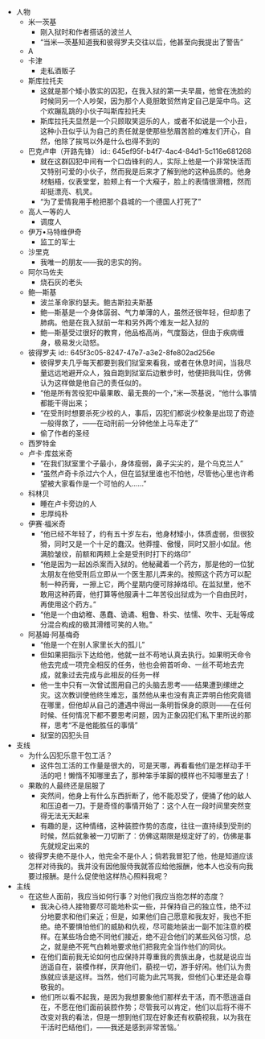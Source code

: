 - 人物
	- 米一茨基
		- 刚入狱时和作者搭话的波兰人
		- “当米—茨基知道我和彼得罗夫交往以后，他甚至向我提出了警告”
	- A
	- 卡津
		- 走私酒贩子
	- 斯库拉托夫
		- 这就是那个矮小敦实的囚犯，在我入狱的第一夫早晨，他曾在洗脸的时候同另一个人吵架，因为那个人竟胆敢贸然肯定自己是笼中鸟。这个欢蹦乱跳的小伙子叫斯库拉托夫
		- 斯库拉托夫显然是一个只顾取笑逗乐的人，或者不如说是一个小丑，这种小丑似乎认为自己的责任就是使那些愁眉苦脸的难友们开心，自然，他除了挨骂以外是什么也得不到的
	- 巴克卢申（开路先锋）
	  id:: 645ef95f-b4f7-4ac4-84d1-5c116e681268
		- 就在这群囚犯中间有一个口齿锋利的人，实际上他是一个非常快活而又特别可爱的小伙子，然而我是后来才了解到他的这种品质的。他身材魁梧，仪表堂堂，脸颊上有一个大瘊子，脸上的表情很滑稽，然而却挺漂亮、机灵。
		- “为了爱情我用手枪把那个县城的一个德国人打死了”
	- 高人一等的人
		- 调度人
	- 伊万•马特维伊奇
		- 监工的军士
	- 沙里克
		- 我唯一的朋友——我的忠实的狗。
	- 阿尔马佐夫
		- 烧石灰的老头
	- 鲍—斯基
		- 波兰革命家约瑟夫。鲍古斯拉夫斯基
		- 鲍—斯基是一个身体孱弱、气力单薄的人，虽然还很年轻，但却患了肺病。他是在我入狱前一年和另外两个难友一起入狱的
		- 鲍—斯基受过很好的教育，他品格高尚，气度豁达，但由于疾病缠身，极易发火动怒。
	- 彼得罗夫
	  id:: 645f3c05-8247-47e7-a3e2-8fe802ad256e
		- 彼得罗夫几乎每天都要到我们狱室来看我，或者在休息时间，当我尽量远远地避开众人，独自跑到狱室后边散步时，他便把我叫住，仿佛认为这样做是他自己的责任似的。
		- “他是所有苦役犯中最果敢、最无畏的一个，”米—茨基说，“他什么事情都能干得出来；
		- “在受刑时想要杀死少校的人，事后，囚犯们都说少校象是出现了奇迹一般得救了，——在动刑前一分钟他坐上马车走了”
		- 偷了作者的圣经
	- 西罗特金
	- 卢卡·库兹米奇
		- “在我们狱室里个子最小，身体瘦弱，鼻子尖尖的，是个乌克兰人”
		- “虽然卢奇卡杀过六个人，但在监狱里谁也不怕他，尽管他心里也许希望被大家看作是一个可怕的人……”
	- 科林贝
		- 睡在卢卡旁边的人
		- 忠厚纯朴
	- 伊赛·福米奇
		- “他已经不年轻了，约有五十岁左右，他身材矮小，体质虚弱，但很狡猾，同时又是一个十足的蠢汉。他莽撞、傲慢，同时又胆小如鼠。他满脸皱纹，前额和两颊上全是受刑时打下的烙印”
		- “他是因为一起凶杀案而入狱的。他秘藏着一个药方，那是他的一位犹太朋友在他受刑后立即从一个医生那儿弄来的。按照这个药方可以配制一种药膏，一擦上它，两个星期内便可除掉烙印。在监狱里，他不敢用这种药膏，他打算等他服满十二年苦役出狱成为一个自由民时，再使用这个药方。”
		- “他是一个由幼稚、愚蠢、诡谲、粗鲁、朴实、怯懦、吹牛、无耻等成分混合构成的极其滑稽可笑的人物。”
	- 阿基姆·阿基梅奇
		- “他是一个在别人家里长大的孤儿”
		- 但如果把指示下达给他，他就一丝不苟地认真去执行。如果明天命令他去完成一项完全相反的任务，他也会俯首听命、一丝不苟地去完成，就象过去完成与此相反的任务一样
		- 他一生中只有一次曾试图用自己的头脑去思考——结果遭到缧绁之灾。这次教训使他终生难忘，虽然他从来也没有真正弄明白他究竟错在哪里，但他却从自己的遭遇中得出一条明哲保身的原则——在任何时候、任何情况下都不要思考问题，因为正象囚犯们私下里所说的那样，思考“不是他能胜任的事情”
		- 狱室的囚犯头目
- 支线
	- 为什么囚犯乐意干包工活？
		- 这件包工活的工作量是很大的，可是天哪，再看看他们是怎样动手干活的吧！懒惰不知哪里去了，那种笨手笨脚的模样也不知哪里去了！
	- 果敢的人最终还是屈服了
		- 突然间，他身上有什么东西折断了，他不能忍受了，便捅了他的敌人和压迫者一刀。于是奇怪的事情开始了：这个人在一段时间里突然变得无法无天起来
		- 有趣的是，这种情绪，这种装腔作势的态度，往往一直持续到受刑的时候，然后就象被一刀切断了：仿佛这期限是规定好了的，仿佛是事先就规定出来的
	- 彼得罗夫绝不是仆人，他完全不是仆人；倘若我冒犯了他，他是知道应该怎样对待我的。我并没有因他服侍我就答应给他报酬，他本人也没有向我要过报酬。是什么促使他这样热心照料我呢？
- 主线
	- 在这些人面前，我应当如何行事？对他们我应当抱怎样的态度？
		- 我决心待人接物要尽可能地朴实一些，并保持自己的独立性，绝不过分地要求和他们亲近；但是，如果他们自己愿意和我友好，我也不拒绝。绝不要惧怕他们的威胁和仇视，尽可能地装出一副不加注意的模样。在某些场合绝不同他们接近，绝不迎合他们的某些风俗习惯，总之，就是绝不死气白赖地要求他们把我完全当作他们的同伙。
		- 在他们面前我无论如何也应保持并尊重我的贵族出身，也就是说应当逍遥自在，装模作样，厌弃他们，藐视一切，游手好闲。他们认为贵族就应该是这样。当然，他们可能为此咒骂我，但他们心里还是会尊敬我的。
		- 他们所以看不起我，是因为我想要象他们那样去干活，而不愿逍遥自在，不愿在他们面前装腔作势；尽管我可以肯定，他们以后将不得不改变对我的看法，但是一想到他们现在好象还有权藐视我，以为我在干活时巴结他们，——我还是感到非常苦恼。’